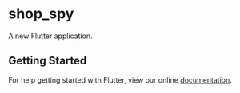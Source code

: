 # shop_spy

A new Flutter application.

## Getting Started

For help getting started with Flutter, view our online
[documentation](https://flutter.io/).

